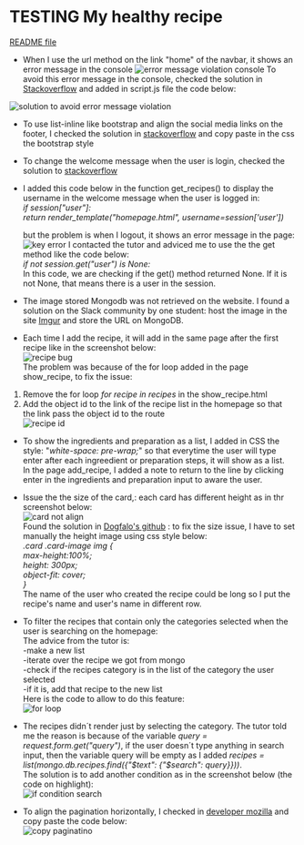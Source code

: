 # TESTING My healthy recipe

[README file](https://github.com/yuyu78/my-healthy-recipe/blob/main/README.md)  

* When I use the url method on the link "home" of the navbar, it shows an error message in the console 
![error message violation console](https://user-images.githubusercontent.com/76018052/128433103-67578485-901a-42e0-9ba1-e190fae5b67a.PNG)
To avoid this error message in the console, checked the solution in [Stackoverflow](https://stackoverflow.com/questions/46094912/added-non-passive-event-listener-to-a-scroll-blocking-touchstart-event/55388961#55388961) and added in script.js file the code below:  

![solution to avoid error message violation](https://user-images.githubusercontent.com/76018052/128433343-7c927d89-087e-4a7d-9ae7-49e28f8d7829.PNG)

* To use list-inline like bootstrap and align the social media links on the footer, I checked the solution in [stackoverflow](https://stackoverflow.com/questions/42884750/how-to-create-inline-lists-in-materializecss) and copy paste in the css the bootstrap style

* To change the welcome message when the user is login, checked the solution to [stackoverflow](https://stackoverflow.com/questions/58089743/how-to-fix-login-and-logout-in-jinja-template-based-on-user-session)

* I added this code below in the function get_recipes() to display the username in the welcome message when the user is logged in:  
    *if session["user"]:  
    return render_template("homepage.html", username=session['user'])*

    but the problem is when I logout, it shows an error message in the page:  
    ![key error](https://user-images.githubusercontent.com/76018052/128783479-51bbeeca-4f51-45e4-bc59-e0cc56cc54ea.PNG)
    I contacted the tutor and adviced me to use the the get method like the code below:  
    *if not session.get("user") is None:*  
    In this code, we are checking if the get() method returned None. If it is not None, that means there is a user in the session.

* The image stored Mongodb was not retrieved on the website. I found a solution on the Slack community by one student: host the image in the site [Imgur](https://imgur.com/) and store the URL on MongoDB.  

* Each time I add the recipe, it will add in the same page after the first recipe like in the screenshot below:  
![recipe bug](https://user-images.githubusercontent.com/76018052/129475114-f07d3835-b228-48e2-8e92-6c1b5150af4c.PNG)  
The problem was because of the for loop added in the page show_recipe, to fix the issue: 
1. Remove the for loop *for recipe in recipes* in the show_recipe.html
2. Add the object id to the link of the recipe list in the homepage so that the link pass the object id to the route  
![recipe id](https://user-images.githubusercontent.com/76018052/129477781-2c05d934-0b67-42c8-a8e1-ae39530beb7b.png)


* To show the ingredients and preparation as a list, I added in CSS the style: "*white-space: pre-wrap;*" so that everytime the user will type enter after each ingreedient or preparation steps, it will show as a list.  
In the page add_recipe, I added a note to return to the line by clicking enter in the ingredients and preparation input to aware the user. 

* Issue the the size of the card,: each card has different height as in thr screenshot below:  
![card not align](https://user-images.githubusercontent.com/76018052/129977981-a7e2e3ed-89f9-495e-a2d2-9b7f95e4139f.PNG)  
Found the solution in [Dogfalo's github](https://github.com/Dogfalo/materialize/issues/3814) : to fix the size issue, I have to set manually the height image using css style below:   
*.card .card-image img {  
    max-height:100%;  
    height: 300px;  
    object-fit: cover;  
}*  
The name of the user who created the recipe could be long so I put the recipe's name and user's name in different row.

* To filter the recipes that contain only the categories selected when the user is searching on the homepage:  
The advice from the tutor is:  
-make a new list  
-iterate over the recipe we got from mongo  
-check if the recipes category is in the list of the category the user selected  
-if it is, add that recipe to the new list   
Here is the code to allow to do this feature:  
![for loop](https://user-images.githubusercontent.com/76018052/130477810-b42f8cc7-61a6-4376-bd7d-d76b84dec0d9.PNG)  

* The recipes didn´t render just by selecting the category. The tutor told me the reason is because of the variable *query = request.form.get("query")*, if the user doesn´t type anything in search input, then the variable query will be empty as I added *recipes = list(mongo.db.recipes.find({"$text": {"$search": query}}))*.  
The solution is to add another condition as in the screenshot below (the code on highlight):  
![if condition search](https://user-images.githubusercontent.com/76018052/131267101-01025f28-5595-4e38-a1c7-fb604eb088ac.PNG)  

* To align the pagination horizontally, I checked in [developer mozilla](https://developer.mozilla.org/en-US/docs/Web/CSS/Layout_cookbook/Pagination) and copy paste the code below:  
![copy paginatino](https://user-images.githubusercontent.com/76018052/131819758-687a0534-5d2d-4014-bbc7-b87f27b15fb7.PNG)
